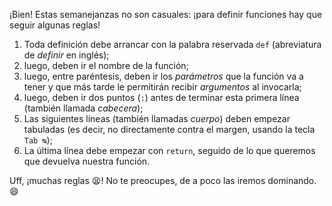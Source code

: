 ¡Bien! Estas semanejanzas no son casuales: ¡para definir funciones hay que seguir algunas reglas!

1. Toda definición debe arrancar con la palabra reservada `def` (abreviatura de _definir_ en inglés);
2. luego, deben ir el nombre de la función;
3. luego, entre paréntesis, deben ir los _parámetros_ que la función va a tener y que más tarde le permitirán recibir _argumentos_ al invocarla;
4. luego, deben ir dos puntos (`:`) antes de terminar esta primera línea (también llamada _cabecera_);
5. Las siguientes líneas (también llamadas _cuerpo_) deben empezar tabuladas (es decir, no directamente contra el margen, usando la tecla `Tab ↹`);
6. La última línea debe empezar con  `return`, seguido de lo que queremos que devuelva nuestra función.


Uff, ¡muchas reglas :tired_face:! No te preocupes, de a poco las iremos dominando. :smile:


